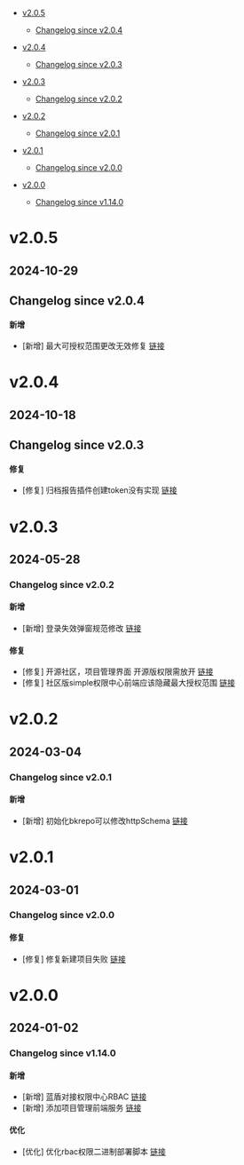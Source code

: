 <!-- BEGIN MUNGE: GENERATED_TOC -->
- [v2.0.5](#v205)
    - [Changelog since v2.0.4](#changelog-since-v204)

- [v2.0.4](#v204)
    - [Changelog since v2.0.3](#changelog-since-v203)

- [v2.0.3](#v203)
   - [Changelog since v2.0.2](#changelog-since-v202)

- [v2.0.2](#v202)
   - [Changelog since v2.0.1](#changelog-since-v201)

- [v2.0.1](#v201)
   - [Changelog since v2.0.0](#changelog-since-v200)

- [v2.0.0](#v200)
   - [Changelog since v1.14.0](#changelog-since-v1140)

<!-- END MUNGE: GENERATED_TOC -->



<!-- NEW RELEASE NOTES ENTRY -->
# v2.0.5
## 2024-10-29
## Changelog since v2.0.4
#### 新增
- [新增] 最大可授权范围更改无效修复 [链接](http://github.com/TencentBlueKing/bk-ci/issues/11153)

# v2.0.4
## 2024-10-18
## Changelog since v2.0.3
#### 修复
- [修复] 归档报告插件创建token没有实现 [链接](http://github.com/TencentBlueKing/bk-ci/issues/10693)

# v2.0.3
## 2024-05-28
### Changelog since v2.0.2
#### 新增
- [新增] 登录失效弹窗规范修改 [链接](http://github.com/TencentBlueKing/bk-ci/issues/8125)

#### 修复
- [修复] 开源社区，项目管理界面 开源版权限需放开 [链接](http://github.com/TencentBlueKing/bk-ci/issues/10382)
- [修复] 社区版simple权限中心前端应该隐藏最大授权范围 [链接](http://github.com/TencentBlueKing/bk-ci/issues/10040)

# v2.0.2
## 2024-03-04
### Changelog since v2.0.1
#### 新增
- [新增] 初始化bkrepo可以修改httpSchema [链接](http://github.com/TencentBlueKing/bk-ci/issues/10056)

# v2.0.1
## 2024-03-01
### Changelog since v2.0.0
#### 修复
- [修复] 修复新建项目失败 [链接](http://github.com/TencentBlueKing/bk-ci/issues/10045)

# v2.0.0
## 2024-01-02
### Changelog since v1.14.0
#### 新增
- [新增] 蓝盾对接权限中心RBAC [链接](http://github.com/TencentBlueKing/bk-ci/issues/7794)
- [新增] 添加项目管理前端服务 [链接](http://github.com/TencentBlueKing/bk-ci/issues/7923)

#### 优化
- [优化] 优化rbac权限二进制部署脚本 [链接](http://github.com/TencentBlueKing/bk-ci/issues/9769)
